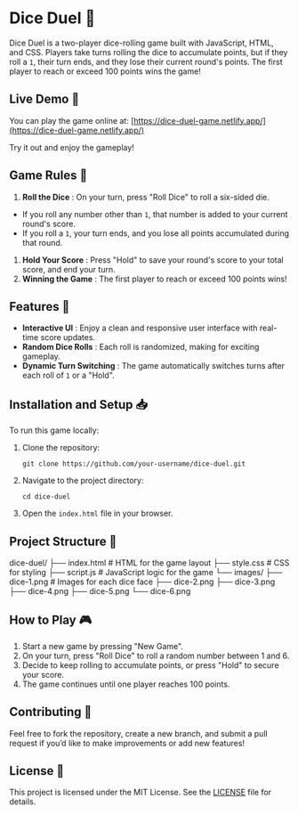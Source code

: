 # Dice Duel 🎲

Dice Duel is a two-player dice-rolling game built with JavaScript, HTML, and CSS. Players take turns rolling the dice to accumulate points, but if they roll a `1`, their turn ends, and they lose their current round's points. The first player to reach or exceed 100 points wins the game!

## Live Demo 🚀

You can play the game online at: [https://dice-duel-game.netlify.app/](https://dice-duel-game.netlify.app/)

Try it out and enjoy the gameplay!

## Game Rules 📝

1. **Roll the Dice** : On your turn, press "Roll Dice" to roll a six-sided die.

* If you roll any number other than `1`, that number is added to your current round's score.
* If you roll a `1`, your turn ends, and you lose all points accumulated during that round.

1. **Hold Your Score** : Press "Hold" to save your round's score to your total score, and end your turn.
2. **Winning the Game** : The first player to reach or exceed 100 points wins!

## Features 🚀

* **Interactive UI** : Enjoy a clean and responsive user interface with real-time score updates.
* **Random Dice Rolls** : Each roll is randomized, making for exciting gameplay.
* **Dynamic Turn Switching** : The game automatically switches turns after each roll of `1` or a "Hold".

## Installation and Setup 📥

To run this game locally:

1. Clone the repository:

   `git clone https://github.com/your-username/dice-duel.git`
2. Navigate to the project directory:

   `cd dice-duel`
3. Open the `index.html` file in your browser.

## Project Structure 📂

dice-duel/
├── index.html         # HTML for the game layout
├── style.css          # CSS for styling
├── script.js          # JavaScript logic for the game
└── images/
    ├── dice-1.png     # Images for each dice face
    ├── dice-2.png
    ├── dice-3.png
    ├── dice-4.png
    ├── dice-5.png
    └── dice-6.png

## How to Play 🎮

1. Start a new game by pressing "New Game".
2. On your turn, press "Roll Dice" to roll a random number between 1 and 6.
3. Decide to keep rolling to accumulate points, or press "Hold" to secure your score.
4. The game continues until one player reaches 100 points.

## Contributing 🤝

Feel free to fork the repository, create a new branch, and submit a pull request if you’d like to make improvements or add new features!

## License 📜

This project is licensed under the MIT License. See the [LICENSE](./LICENSE) file for details.
